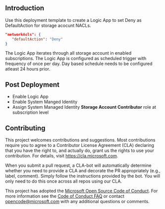 ## Introduction
Use this deployment template to create a Logic App to set Deny as DefaultAction for storage acocunt NACLs. 
```json
"networkAcls": {
   "defaultAction": "Deny"
}
```
The Logic App iterates through all storage account in enabled subscriptions.
The Logic App is configured as scheduled trigger with frequency of once per day.
Day based schedule needs to be configured atleast 24 hours prior.

## Post Deployment
- Enable Logic App
- Enable System Manged Identity
- Assign System Managed Identity **Storage Account Contributor** role at subscription level

## Contributing

This project welcomes contributions and suggestions.  Most contributions require you to agree to a
Contributor License Agreement (CLA) declaring that you have the right to, and actually do, grant us
the rights to use your contribution. For details, visit https://cla.microsoft.com.

When you submit a pull request, a CLA-bot will automatically determine whether you need to provide
a CLA and decorate the PR appropriately (e.g., label, comment). Simply follow the instructions
provided by the bot. You will only need to do this once across all repos using our CLA.

This project has adopted the [Microsoft Open Source Code of Conduct](https://opensource.microsoft.com/codeofconduct/).
For more information see the [Code of Conduct FAQ](https://opensource.microsoft.com/codeofconduct/faq/) or
contact [opencode@microsoft.com](mailto:opencode@microsoft.com) with any additional questions or comments.
